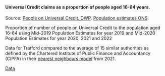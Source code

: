 #### Universal Credit claims as a proportion of people aged 16-64 years.

Source: <a href='https://stat-xplore.dwp.gov.uk/webapi/metadata/UC_Monthly/UC_Monthly.html' target='_blank'> People on Universal Credit, DWP</a>. <a href='https://www.nomisweb.co.uk/datasets/pestsyoala' target='_blank'>Population estimates ONS</a>.

Proportion of number of people on Universal Credit to the population aged 16-64 using Mid-2019 Population Estimates for year 2019 and Mid-2020 Population Estimates for year 2020, 2021 and 2022


Data for Trafford compared to the average of 15 similar authorities as defined by the Chartered Institute of Public Finance and Accountancy (CIPFA) in their <a href='https://www.cipfa.org/services/cipfastats/nearest-neighbour-model' target='_blank'>nearest neighbours model</a> from 2021.
 
<a href="https://www.trafforddatalab.io/corporate_plan/data/poverty/universal_credit.csv" aria-label="Download the data" class="downloadButton" target="_blank" download>Data <span class="fas fa-download"></span></a>